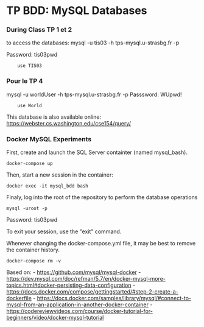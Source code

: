 # TP BDD: MySQL Databases

### During Class TP 1 et 2
to access the databases:
mysql -u tis03 -h tps-mysql.u-strasbg.fr -p

Password: tis03pwd

```(sql)
    use TIS03
```

### Pour le TP 4
mysql -u worldUser -h tps-mysql.u-strasbg.fr -p
Passsword: WUpwd!

```(sql)
    use World
```

This database is also available online: https://webster.cs.washington.edu/cse154/query/

### Docker MySQL Experiments
First, create and launch the SQL Server containter (named mysql\_bash).
```(bash)
docker-compose up
```
Then, start a new session in the container:
```(bash)
docker exec -it mysql_bdd bash
```
Finaly, log into the root of the repository to perform the database operations
```(bash)
mysql -uroot -p
```
Password: tis03pwd

To exit your session, use the "exit" command.

Whenever changing the docker-compose.yml file, it may be best to remove the container history.

```(bash)
docker-compose rm -v
```

Based on: 
    - https://github.com/mysql/mysql-docker
    - https://dev.mysql.com/doc/refman/5.7/en/docker-mysql-more-topics.html#docker-persisting-data-configuration
    - https://docs.docker.com/compose/gettingstarted/#step-2-create-a-dockerfile
    - https://docs.docker.com/samples/library/mysql/#connect-to-mysql-from-an-application-in-another-docker-container
    - https://codereviewvideos.com/course/docker-tutorial-for-beginners/video/docker-mysql-tutorial


